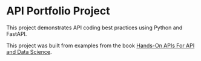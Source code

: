 # API Portfolio Project
This project demonstrates API coding best practices using Python and FastAPI.

This project was built from examples from the book [Hands-On APIs For API and Data Science](https://hands-on-api-book.com/).

